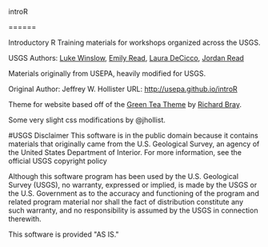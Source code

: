 introR

======

Introductory R Training materials for workshops organized across the USGS. 


USGS Authors: [Luke Winslow](@lwinslow), [Emily Read](@eread-USGS), [Laura DeCicco](@ldecicco-USGS), [Jordan Read](@jread-USGS)

Materials originally from USEPA, heavily modified for USGS. 

Original Author: Jeffrey W. Hollister
URL: http://usepa.github.io/introR

Theme for website based off of the [Green Tea Theme](http://jekyllthemes.org/themes/green-tea/) by [Richard Bray](http://richbray.me/frap/).  

Some very slight css modifications by @jhollist.

#USGS Disclaimer
This software is in the public domain because it contains materials that originally came from the U.S. Geological Survey, an agency of the United States Department of Interior. For more information, see the official USGS copyright policy

Although this software program has been used by the U.S. Geological Survey (USGS), no warranty, expressed or implied, is made by the USGS or the U.S. Government as to the accuracy and functioning of the program and related program material nor shall the fact of distribution constitute any such warranty, and no responsibility is assumed by the USGS in connection therewith.

This software is provided "AS IS."


